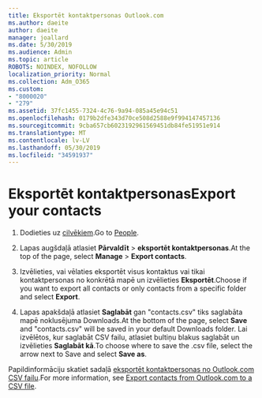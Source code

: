 ```yaml
---
title: Eksportēt kontaktpersonas Outlook.com
ms.author: daeite
author: daeite
manager: joallard
ms.date: 5/30/2019
ms.audience: Admin
ms.topic: article
ROBOTS: NOINDEX, NOFOLLOW
localization_priority: Normal
ms.collection: Adm_O365
ms.custom:
- "8000020"
- "279"
ms.assetid: 37fc1455-7324-4c76-9a94-085a45e94c51
ms.openlocfilehash: 0179b2dfe343d70ce508d2588e9f994147457136
ms.sourcegitcommit: 9cba657cb6023192961569451db84fe51951e914
ms.translationtype: MT
ms.contentlocale: lv-LV
ms.lasthandoff: 05/30/2019
ms.locfileid: "34591937"
---
```

# <a name="export-your-contacts"></a><span data-ttu-id="cb969-102">Eksportēt kontaktpersonas</span><span class="sxs-lookup"><span data-stu-id="cb969-102">Export your contacts</span></span>

1. <span data-ttu-id="cb969-103">Dodieties uz [cilvēkiem](https://outlook.live.com/people/).</span><span class="sxs-lookup"><span data-stu-id="cb969-103">Go to [People](https://outlook.live.com/people/).</span></span>

2. <span data-ttu-id="cb969-104">Lapas augšdaļā atlasiet **Pārvaldīt** \> **eksportēt kontaktpersonas**.</span><span class="sxs-lookup"><span data-stu-id="cb969-104">At the top of the page, select **Manage** \> **Export contacts**.</span></span>

3. <span data-ttu-id="cb969-105">Izvēlieties, vai vēlaties eksportēt visus kontaktus vai tikai kontaktpersonas no konkrētā mapē un izvēlieties **Eksportēt**.</span><span class="sxs-lookup"><span data-stu-id="cb969-105">Choose if you want to export all contacts or only contacts from a specific folder and select **Export**.</span></span>

4. <span data-ttu-id="cb969-106">Lapas apakšdaļā atlasiet **Saglabāt** gan "contacts.csv" tiks saglabāta mapē noklusējuma Downloads.</span><span class="sxs-lookup"><span data-stu-id="cb969-106">At the bottom of the page, select **Save** and "contacts.csv" will be saved in your default Downloads folder.</span></span> <span data-ttu-id="cb969-107">Lai izvēlētos, kur saglabāt CSV failu, atlasiet bultiņu blakus saglabāt un izvēlieties **Saglabāt kā**.</span><span class="sxs-lookup"><span data-stu-id="cb969-107">To choose where to save the .csv file, select the arrow next to Save and select **Save as**.</span></span>

<span data-ttu-id="cb969-108">Papildinformāciju skatiet sadaļā [eksportēt kontaktpersonas no Outlook.com CSV failu](https://go.microsoft.com/fwlink/p/?linkid=873137).</span><span class="sxs-lookup"><span data-stu-id="cb969-108">For more information, see [Export contacts from Outlook.com to a CSV file](https://go.microsoft.com/fwlink/p/?linkid=873137).</span></span>